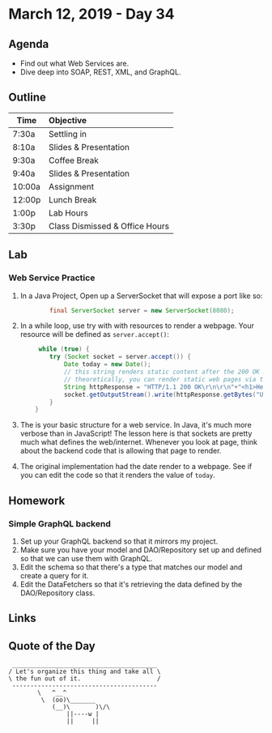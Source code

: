 # March 12, 2019 - Day 34


## Agenda

- Find out what Web Services are.
- Dive deep into SOAP, REST, XML, and GraphQL. 


## Outline

| Time   | Objective                        |
| -------|:---------------------------------|
| 7:30a  | Settling in                      |
| 8:10a  | Slides & Presentation            |
| 9:30a  | Coffee Break                     |
| 9:40a  | Slides & Presentation            |
| 10:00a | Assignment                       |
| 12:00p | Lunch Break                      |
| 1:00p  | Lab Hours                        |
| 3:30p  | Class Dismissed & Office Hours   |

## Lab

### Web Service Practice

1. In a Java Project, Open up a ServerSocket that will expose a port like so:

    ```Java
            final ServerSocket server = new ServerSocket(8080);

    ```

2. In a while loop, use try with with resources to render a webpage. Your resource will be defined as `server.accept()`:

    ```Java
         while (true) {
            try (Socket socket = server.accept()) {
                Date today = new Date();
                // this string renders static content after the 200 OK message
                // theoretically, you can render static web pages via this method
                String httpResponse = "HTTP/1.1 200 OK\r\n\r\n"+"<h1>Hello</h1> <div>I'm inside a div!<div>";
                socket.getOutputStream().write(httpResponse.getBytes("UTF-8"));
            }
        }

    ```

3. The is your basic structure for a web service. In Java, it's much more verbose than in JavaScript! The lesson here is that sockets are pretty much what defines the web/internet. Whenever you look at page, think about the backend code that is allowing that page to render. 

4. The original implementation had the date render to a webpage. See if you can edit the code so that it renders the value of `today`. 


## Homework

### Simple GraphQL backend

1. Set up your GraphQL backend so that it mirrors my project. 
2. Make sure you have your model and DAO/Repository set up and defined so that we can use them with GraphQL.
3. Edit the schema so that there's a type that matches our model and create a query for it.
4. Edit the DataFetchers so that it's retrieving the data defined by the DAO/Repository class. 


## Links

## Quote of the Day 
```
 ________________________________________
/ Let's organize this thing and take all \
\ the fun out of it.                     /
 ----------------------------------------
        \   ^__^
         \  (oo)\_______
            (__)\       )\/\
                ||----w |
                ||     ||
```